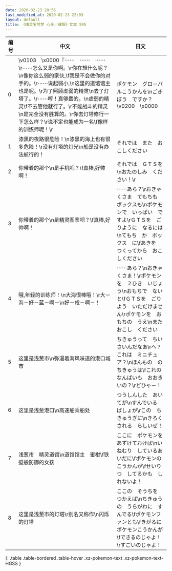 ```yaml
---
date: 2020-02-23 20:56
last_modified_at: 2020-02-23 22:03
layout: default
title: 《精灵宝可梦 心金／魂银》文本 595
---
```

| 编号 | 中文 | 日文 |
| ---- | ---- | ---- |
| 0 | \v0103　\x0000『⋯⋯　⋯⋯　⋯⋯\r⋯⋯怎么又是你啊。\r你在想什么呢？\n像你这么弱的家伙,\f我是不会做你的对手的。\r⋯⋯说起弱小,\n这里的道馆馆主也是呢。\r为了照顾虚弱的精灵\n去了灯塔了。\r⋯⋯哼！真够蠢的。\n虚弱的精灵\f不去管他就行了。\r不能战斗的精灵\n是完全没有胜算的。\r你去灯塔修行一下怎么样？\r说不定也能成为一名\f像样的训练师呢！\r | ポケモン　グロ－バルこうかんを\nごきぼう　ですか？\v0200　\x0000 |
| 1 | 漆黑的夜路很危险！\n漆黑的海上也有很多危险！\r没有灯塔的灯光\n船是没有办法航行的！ | それでは　また　おこしください |
| 2 | 你带着的那个\n是手机吧？\f真棒,好帅啊！ | それでは　ＧＴＳを\nおたのしみ　ください！\r |
| 3 | 你带着的那个\n是精灵图鉴吧？\f真棒,好帅啊！ | ⋯⋯あら？\rおきゃくさま　てもちも　ボックスも\nポケモンで　いっぱい　ですよ\rＧＴＳを　ごりように　なるには\nてもち　か　ボックス　に\fあきを　つくってから　おこしください |
| 4 | 哦,年轻的训练师！\n大海很棒哦！\r大－海－好－蓝－啊－\n好－咸－啊－！ | ⋯⋯あら？\nおきゃくさま！\rポケモンを　２ひき　いじょう\nおもちで　ないと\fＧＴＳを　ごりよう　いただけません\rポケモンを　おもちの　うえ\nまた　おこし　ください |
| 5 | 这里是浅葱市\n弥漫着海风味道的港口城市 | ちきゅうって　ちいさいんだなあ\rへ？　これは　ミニチュア？\nほんもの　の　ちきゅうは\fこれの　なんばいも　おおきいの？\rどひゃ－！ |
| 6 | 这里是浅葱港口\n高速船乘船处 | つうしんした　あいてが\nすんでいる　ばしょが\rこの　ちきゅうぎに\nきろくされる　らしいぜ！ |
| 7 | 浅葱市　精灵道馆\n道馆馆主　蜜柑\f铁壁般防御的女孩 | ここに　ポケモンを　あずけておけば\nいねむり　しているあいだに\fポケモンの　こうかんが\fせいりつ　してるかも　しれないよ！ |
| 8 | 这里是浅葱市的灯塔\r别名又称作\n闪烁的灯塔 | ここの　そうちを　つかえば\nちきゅうの　うらがわに　すんでる\fポケモンファンとも\fきがるに　ポケモンこうかんが\fできるのじゃよ！\rすごいのじゃよ！ |
{: .table .table-bordered .table-hover .xz-pokemon-text .xz-pokemon-text-HGSS }